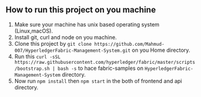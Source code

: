 ## How to run this project on you machine

1. Make sure your machine has unix based operating system (Linux,macOS).
2. Install git, curl and node on you machine.
3. Clone this project by `git clone https://github.com/Mahmud-007/HyperledgerFabric-Management-System.git` on you Home directory.
4. Run this `curl -sSL https://raw.githubusercontent.com/hyperledger/fabric/master/scripts/bootstrap.sh | bash -s` to hace fabric-samples on `HyperledgerFabric-Management-System` directory.
5. Now run `npm install` then `npm start` in the both of frontend and api directory.
